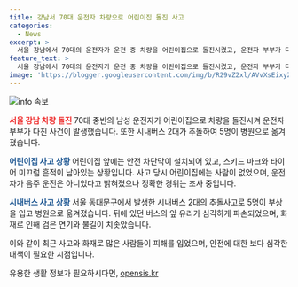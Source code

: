 ```yaml
---
title: 강남서 70대 운전자 차량으로 어린이집 돌진 사고
categories:
  - News
excerpt: >
  서울 강남에서 70대의 운전자가 운전 중 차량을 어린이집으로 돌진시켰고, 운전자 부부가 다쳐 병원으로 옮겨졌다. 또한, 시내 버스 2대가 충돌하여 5명이 부상을 입고 인근 병원으로 옮겨졌다. 또한, 경북 청도군 화양읍 농산물 보관 창고와 서울 노원구 상계동 아파트 단지에서 화재가 발생했으며, 차 한 대가 화염에 휩싸였다. (문장 수정 요청이 있을 경우 문장을 다시 작성해 드리겠습니다)
feature_text: >
  서울 강남에서 70대의 운전자가 운전 중 차량을 어린이집으로 돌진시켰고, 운전자 부부가 다쳐 병원으로 옮겨졌다. 또한, 시내 버스 2대가 충돌하여 5명이 부상을 입고 인근 병원으로 옮겨졌다. 또한, 경북 청도군 화양읍 농산물 보관 창고와 서울 노원구 상계동 아파트 단지에서 화재가 발생했으며, 차 한 대가 화염에 휩싸였다. (문장 수정 요청이 있을 경우 문장을 다시 작성해 드리겠습니다)
image: 'https://blogger.googleusercontent.com/img/b/R29vZ2xl/AVvXsEixyZcFfHzMRdzZMjFBmAUKJYCLCGyLL1o632UiGVXcaFdKo_bkvkuCioo0uUKlGfBVcT3P84aROyZIXSBEx3Aw5nCQ3pTgDom1WDC4m8eifvWiAmWEEVb4x6G_l8C0QH225ldMjyaFvpxGEBGNO37VmDTDMHGhJPq73UglMfDca1-0aw/s1600/blogspot.png'
---
```


<p><img src="https://blogger.googleusercontent.com/img/b/R29vZ2xl/AVvXsEixyZcFfHzMRdzZMjFBmAUKJYCLCGyLL1o632UiGVXcaFdKo_bkvkuCioo0uUKlGfBVcT3P84aROyZIXSBEx3Aw5nCQ3pTgDom1WDC4m8eifvWiAmWEEVb4x6G_l8C0QH225ldMjyaFvpxGEBGNO37VmDTDMHGhJPq73UglMfDca1-0aw/s1600/blogspot.png" alt="info 속보" /></p>

<p><b><span style="color: #ee2323;">서울 강남 차량 돌진</span></b>
70대 중반의 남성 운전자가 어린이집으로 차량을 돌진시켜 운전자 부부가 다친 사건이 발생했습니다. 또한 시내버스 2대가 추돌하여 5명이 병원으로 옮겨졌습니다.</p>

<p><b><span style="color: #1a5490;">어린이집 사고 상황</span></b>
어린이집 앞에는 안전 차단막이 설치되어 있고, 스키드 마크와 타이어 미끄럼 흔적이 남아있는 상황입니다. 사고 당시 어린이집에는 사람이 없었으며, 운전자가 음주 운전은 아니었다고 밝혀졌으나 정확한 경위는 조사 중입니다.</p>

<p><b><span style="color: #1a5490;">시내버스 사고 상황</span></b>
서울 동대문구에서 발생한 시내버스 2대의 추돌사고로 5명이 부상을 입고 병원으로 옮겨졌습니다. 뒤에 있던 버스의 앞 유리가 심각하게 파손되었으며, 화재로 인해 검은 연기와 불길이 치솟았습니다.</p>

<p>이와 같이 최근 사고와 화재로 많은 사람들이 피해를 입었으며, 안전에 대한 보다 심각한 대책이 필요한 시점입니다.</p>
유용한 생활 정보가 필요하시다면, <a href="https://opensis.kr" rel="dofollow">opensis.kr</a>


